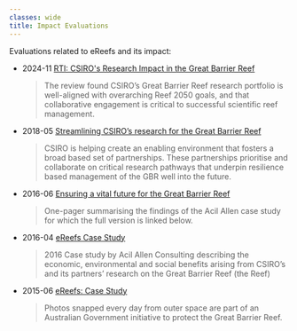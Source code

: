 ```yaml
---
classes: wide
title: Impact Evaluations
---
```


Evaluations related to eReefs and its impact:

- 2024-11 [RTI: CSIRO's Research Impact in the Great Barrier Reef](https://www.csiro.au/-/media/Environment/files/Great-Barrier-Reef/CSIRO-GBR-Evaluation-Findings-Report_Nov-2024_FINAL.pdf)
  > The review found CSIRO’s Great Barrier Reef research portfolio is well-aligned with overarching Reef 2050 goals, and that collaborative engagement is critical to successful scientific reef management.

- 2018-05 [Streamlining CSIRO’s research for the Great Barrier Reef](https://www.csiro.au/-/media/LWF/Files/18-00193_LWReviewCaseStudy12pp_GBR_180503.pdf)
  > CSIRO is helping create an enabling environment that fosters a broad based set of partnerships. These partnerships prioritise and collaborate on critical research pathways that underpin resilience based management of the GBR well into the future. 

- 2016-06 [Ensuring a vital future for the Great Barrier Reef](https://www.csiro.au/-/media/About/Files/Impact-case-studies/2016/ICS-eREEFS-PLATFORM.pdf)
  > One-pager summarising the findings of the Acil Allen case study for which the full version is linked below.

- 2016-04 [eReefs Case Study](https://www.csiro.au/-/media/About/Files/Impact-assessment/2016/Impact-evaluation-eReefs.pdf)
  > 2016 Case study by Acil Allen Consulting describing the economic, environmental and social benefits arising from CSIRO’s and its partners’ research on the Great Barrier Reef (the Reef)

- 2015-06 [eReefs: Case Study](https://webarchive.nla.gov.au/awa/20150729191955/http://pandora.nla.gov.au/pan/38184/20150730-0002/www.environment.gov.au/node/38347.html)
  > Photos snapped every day from outer space are part of an Australian Government initiative to protect the Great Barrier Reef.
